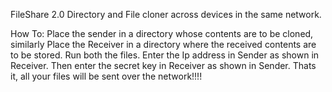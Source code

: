 FileShare 2.0
Directory and File cloner across devices in the same network.

How To:
Place the sender in a directory whose contents are to be cloned, similarly
Place the Receiver in a directory where the received contents are to be stored.
Run both the files.
Enter the Ip address in Sender as shown in Receiver.
Then enter the secret key in Receiver as shown in Sender.
Thats it, all your files will be sent over the network!!!!

